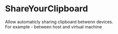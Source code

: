 # ShareYourClipboard

Allow automaticly sharing clipboard betwenn devices.  
For example - between host and virtual machine
